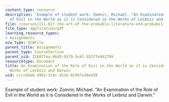 ```yaml
---
content_type: resource
description: 'Example of student work: Zomnir, Michael. "An Examination of the Role
  of Evil in the World as it is Considered in the Works of Leibniz and Darwin."'
file: /courses/21l-017-the-art-of-the-probable-literature-and-probability-spring-2008/cccc0ab649623c8cd12e8c94fe38ed28_essay2_zomnir.pdf
file_type: application/pdf
learning_resource_types:
- Assignments
ocw_type: OCWFile
parent_title: Assignments
parent_type: CourseSection
parent_uid: 216877ea-86d9-9379-3c6f-052f7e942799
resourcetype: Document
title: An Examination of the Role of Evil in the World as it is Considered in the
  Works of Leibniz and Darwin
uid: cccc0ab6-4962-3c8c-d12e-8c94fe38ed28
---
```

Example of student work: Zomnir, Michael. "An Examination of the Role of Evil in the World as it is Considered in the Works of Leibniz and Darwin."

